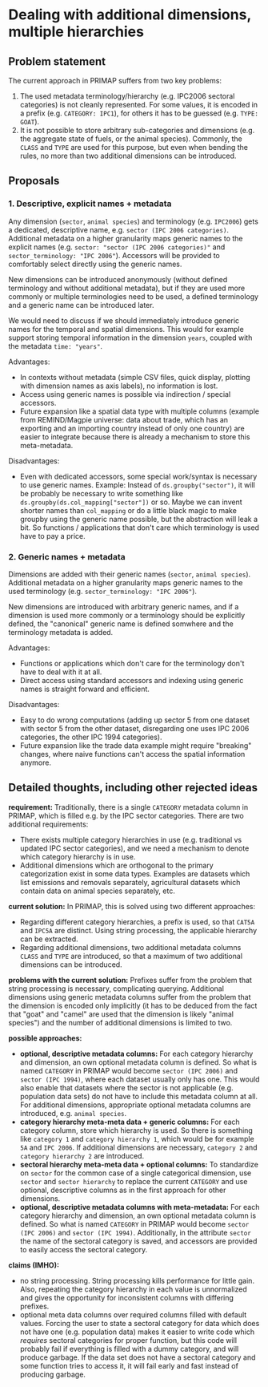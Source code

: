 # Dealing with additional dimensions, multiple hierarchies

## Problem statement
The current approach in PRIMAP suffers from two key problems:
1. The used metadata terminology/hierarchy (e.g. IPC2006 sectoral categories) is not cleanly represented. For some values, it is encoded in a prefix (e.g. `CATEGORY: IPC1`), for others it has to be guessed (e.g. `TYPE: GOAT`).
2. It is not possible to store arbitrary sub-categories and dimensions (e.g. the aggregate state of fuels, or the animal species). Commonly, the `CLASS` and `TYPE` are used for this purpose, but even when bending the rules, no more than two additional dimensions can be introduced.

## Proposals

### 1. Descriptive, explicit names + metadata
Any dimension (`sector`, `animal species`) and terminology (e.g. `IPC2006`) gets a dedicated, descriptive name, e.g. `sector (IPC 2006 categories)`. Additional metadata on a higher granularity maps generic names to the explicit names (e.g. `sector: "sector (IPC 2006 categories)"` and `sector_terminology: "IPC 2006"`). Accessors will be provided to comfortably select directly using the generic names.

New dimensions can be introduced anonymously (without defined terminology and without additional metadata), but if they are used more commonly or multiple terminologies need to be used, a defined terminology and a generic name can be introduced later.

We would need to discuss if we should immediately introduce generic names for the temporal and spatial dimensions. This would for example support storing temporal information in the dimension `years`, coupled with the metadata `time: "years"`.

Advantages:
* In contexts without metadata (simple CSV files, quick display, plotting with dimension names as axis labels), no information is lost.
* Access using generic names is possible via indirection / special accessors.
* Future expansion like a spatial data type with multiple columns (example from REMIND/Magpie universe: data about trade, which has an exporting and an importing country instead of only one country) are easier to integrate because there is already a mechanism to store this meta-metadata.

Disadvantages:
* Even with dedicated accessors, some special work/syntax is necessary to use generic names. Example: Instead of `ds.groupby("sector")`, it will be probably be necessary to write something like `ds.groupby(ds.col_mapping["sector"])` or so. Maybe we can invent shorter names than `col_mapping` or do a little black magic to make groupby using the generic name possible, but the abstraction will leak a bit. So functions / applications that don't care which terminology is used have to pay a price.

### 2. Generic names + metadata
Dimensions are added with their generic names (`sector`, `animal species`). Additional metadata on a higher granularity maps generic names to the used terminology (e.g. `sector_terminology: "IPC 2006"`).

New dimensions are introduced with arbitrary generic names, and if a dimension is used more commonly or a terminology should be explicitly defined, the "canonical" generic name is defined somwhere and the terminology metadata is added.

Advantages:
* Functions or applications which don't care for the terminology don't have to deal with it at all.
* Direct access using standard accessors and indexing using generic names is straight forward and efficient.

Disadvantages:
* Easy to do wrong computations (adding up sector 5 from one dataset with sector 5 from the other dataset, disregarding one uses IPC 2006 categories, the other IPC 1994 categories).
* Future expansion like the trade data example might require "breaking" changes, where naive functions can't access the spatial information anymore.







## Detailed thoughts, including other rejected ideas

**requirement:** Traditionally, there is a single `CATEGORY` metadata column in PRIMAP, which is filled e.g. by the IPC sector categories. There are two additional requirements:
* There exists multiple category hierarchies in use (e.g. traditional vs updated IPC sector categories), and we need a mechanism to denote which category hierarchy is in use.
* Additional dimensions which are orthogonal to the primary categorization exist in some data types. Examples are datasets which list emissions and removals separately, agricultural datasets which contain data on animal species separately, etc.

**current solution:** In PRIMAP, this is solved using two different approaches:
* Regarding different category hierarchies, a prefix is used, so that `CAT5A` and `IPC5A` are distinct. Using string processing, the applicable hierarchy can be extracted.
* Regarding additional dimensions, two additional metadata columns `CLASS` and `TYPE` are introduced, so that a maximum of two additional dimensions can be introduced.

**problems with the current solution:** Prefixes suffer from the problem that string processing is necessary, complicating querying.
Additional dimensions using generic metadata columns suffer from the problem that the dimension is encoded only implicitly (it has to be deduced from the fact that "goat" and "camel" are used that the dimension is likely "animal species") and the number of additional dimensions is limited to two.

**possible approaches:**
* **optional, descriptive metadata columns:** For each category hierarchy and dimension, an own optional metadata column is defined. So what is named `CATEGORY` in PRIMAP would become `sector (IPC 2006)` and `sector (IPC 1994)`, where each dataset usually only has one. This would also enable that datasets where the sector is not applicable (e.g. population data sets) do not have to include this metadata column at all. For additional dimensions, appropriate optional metadata columns are introduced, e.g. `animal species`.
* **category hierarchy meta-meta data + generic columns:** For each category column, store which hierarchy is used. So there is something like `category 1` and `category hierarchy 1`, which would be for example `5A` and `IPC 2006`. If additional dimensions are necessary, `category 2` and `category hierarchy 2` are introduced.
* **sectoral hierarchy meta-meta data + optional columns:** To standardize on `sector` for the common case of a single categorical dimension, use `sector` and `sector hierarchy` to replace the current `CATEGORY` and use optional, descriptive columns as in the first approach for other dimensions.
* **optional, descriptive metadata columns with meta-metadata:** For each category hierarchy and dimension, an own optional metadata column is defined. So what is named `CATEGORY` in PRIMAP would become `sector (IPC 2006)` and `sector (IPC 1994)`. Additionally, in the attribute `sector` the name of the sectoral category is saved, and accessors are provided to easily access the sectoral category.

**claims (IMHO):**
* no string processing. String processing kills performance for little gain. Also, repeating the category hierarchy in each value is unnormalized and gives the opportunity for inconsistent columns with differing prefixes.
* optional meta data columns over required columns filled with default values. Forcing the user to state a sectoral category for data which does not have one (e.g. population data) makes it easier to write code which *requires* sectoral categories for proper function, but this code will probably fail if everything is filled with a dummy category, and will produce garbage. If the data set does not have a sectoral category and some function tries to access it, it will fail early and fast instead of producing garbage.